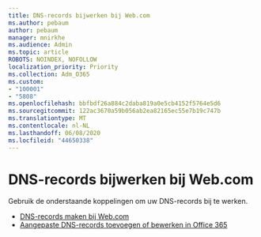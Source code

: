 ```yaml
---
title: DNS-records bijwerken bij Web.com
ms.author: pebaum
author: pebaum
manager: mnirkhe
ms.audience: Admin
ms.topic: article
ROBOTS: NOINDEX, NOFOLLOW
localization_priority: Priority
ms.collection: Adm_O365
ms.custom:
- "100001"
- "5808"
ms.openlocfilehash: bbfbdf26a884c2daba819a0e5cb4152f5764e5d6
ms.sourcegitcommit: 122ac3670a59b056ab2ea82165ec55e7b19c747b
ms.translationtype: MT
ms.contentlocale: nl-NL
ms.lasthandoff: 06/08/2020
ms.locfileid: "44650338"
---
```

# <a name="update-dns-records-at-webcom"></a>DNS-records bijwerken bij Web.com

Gebruik de onderstaande koppelingen om uw DNS-records bij te werken.

- [DNS-records maken bij Web.com](https://docs.microsoft.com/microsoft-365/admin/dns/create-dns-records-at-web-com?view=o365-worldwide)
- [Aangepaste DNS-records toevoegen of bewerken in Office 365](https://docs.microsoft.com/microsoft-365/admin/setup/add-domain#add-or-edit-custom-dns-records)